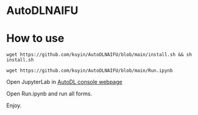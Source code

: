 # AutoDLNAIFU

# How to use
    wget https://github.com/kuyin/AutoDLNAIFU/blob/main/install.sh && sh install.sh

    wget https://github.com/kuyin/AutoDLNAIFU/blob/main/Run.ipynb

Open JupyterLab in [AutoDL console webpage](https://www.autodl.com/console/instance/list)

Open Run.ipynb and run all forms.

Enjoy.
